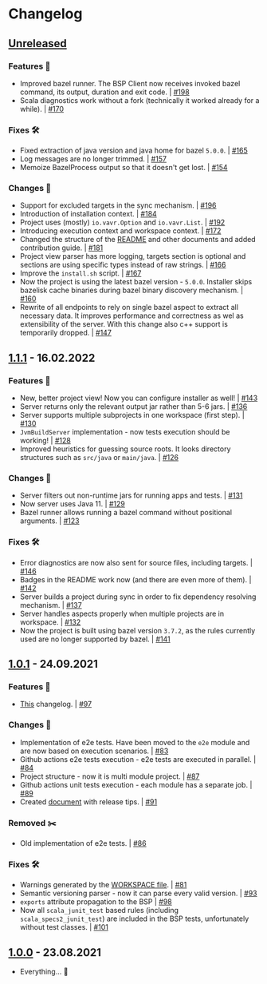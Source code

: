 # Changelog

<!-- Keep a Changelog guide -> https://keepachangelog.com -->

## [Unreleased]

### Features 🎉

- Improved bazel runner. The BSP Client now receives invoked bazel command, its output, duration and exit code.
  | [#198](https://github.com/JetBrains/bazel-bsp/pull/198)
- Scala diagnostics work without a fork (technically it worked already for a while).
  | [#170](https://github.com/JetBrains/bazel-bsp/pull/170)

### Fixes 🛠️

- Fixed extraction of java version and java home for bazel `5.0.0`.
  | [#165](https://github.com/JetBrains/bazel-bsp/pull/165)
- Log messages are no longer trimmed. | [#157](https://github.com/JetBrains/bazel-bsp/pull/157)
- Memoize BazelProcess output so that it doesn't get lost. | [#154](https://github.com/JetBrains/bazel-bsp/pull/154)

### Changes 🔄

- Support for excluded targets in the sync mechanism. | [#196](https://github.com/JetBrains/bazel-bsp/pull/196)
- Introduction of installation context. | [#184](https://github.com/JetBrains/bazel-bsp/pull/184)
- Project uses (mostly) `io.vavr.Option` and `io.vavr.List`. | [#192](https://github.com/JetBrains/bazel-bsp/pull/192)
- Introducing execution context and workspace context. | [#172](https://github.com/JetBrains/bazel-bsp/pull/172)
- Changed the structure of the [README](README.md) and other documents and added contribution guide.
  | [#181](https://github.com/JetBrains/bazel-bsp/pull/181)
- Project view parser has more logging, targets section is optional and sections are using specific types instead of raw
  strings. | [#166](https://github.com/JetBrains/bazel-bsp/pull/166)
- Improve the `install.sh` script. | [#167](https://github.com/JetBrains/bazel-bsp/pull/167)
- Now the project is using the latest bazel version - `5.0.0`. Installer skips bazelisk cache binaries during bazel
  binary discovery mechanism. | [#160](https://github.com/JetBrains/bazel-bsp/pull/160)
- Rewrite of all endpoints to rely on single bazel aspect to extract all necessary data. It improves performance and
  correctness as wel as extensibility of the server. With this change also c++ support is temporarily dropped.
  | [#147](https://github.com/JetBrains/bazel-bsp/pull/147)

## [1.1.1] - 16.02.2022

### Features 🎉

- New, better project view! Now you can configure installer as well!
  | [#143](https://github.com/JetBrains/bazel-bsp/pull/143)
- Server returns only the relevant output jar rather than 5-6 jars.
  | [#136](https://github.com/JetBrains/bazel-bsp/pull/136)
- Server supports multiple subprojects in one workspace (first step).
  | [#130](https://github.com/JetBrains/bazel-bsp/pull/130)
- `JvmBuildServer` implementation - now tests execution should be working!
  | [#128](https://github.com/JetBrains/bazel-bsp/pull/128)
- Improved heuristics for guessing source roots. It looks directory structures such as `src/java` or `main/java`.
  | [#126](https://github.com/JetBrains/bazel-bsp/pull/126)

### Changes 🔄

- Server filters out non-runtime jars for running apps and tests.
  | [#131](https://github.com/JetBrains/bazel-bsp/pull/131)
- Now server uses Java 11. | [#129](https://github.com/JetBrains/bazel-bsp/pull/129)
- Bazel runner allows running a bazel command without positional arguments.
  | [#123](https://github.com/JetBrains/bazel-bsp/pull/123)

### Fixes 🛠️

- Error diagnostics are now also sent for source files, including targets.
  | [#146](https://github.com/JetBrains/bazel-bsp/pull/146)
- Badges in the README work now (and there are even more of them).
  | [#142](https://github.com/JetBrains/bazel-bsp/pull/142)
- Server builds a project during sync in order to fix dependency resolving mechanism.
  | [#137](https://github.com/JetBrains/bazel-bsp/pull/137)
- Server handles aspects properly when multiple projects are in workspace.
  | [#132](https://github.com/JetBrains/bazel-bsp/pull/132)
- Now the project is built using bazel version `3.7.2`, as the rules currently used are no longer supported by bazel.
  | [#141](https://github.com/JetBrains/bazel-bsp/pull/141)

## [1.0.1] - 24.09.2021

### Features 🎉

- [This](CHANGELOG.md) changelog. | [#97](https://github.com/JetBrains/bazel-bsp/pull/97)

### Changes 🔄

- Implementation of e2e tests. Have been moved to the `e2e` module and are now based on execution scenarios.
  | [#83](https://github.com/JetBrains/bazel-bsp/pull/83)
- Github actions e2e tests execution - e2e tests are executed in parallel.
  | [#84](https://github.com/JetBrains/bazel-bsp/pull/84)
- Project structure - now it is multi module project. | [#87](https://github.com/JetBrains/bazel-bsp/pull/87)
- Github actions unit tests execution - each module has a separate job.
  | [#89](https://github.com/JetBrains/bazel-bsp/pull/89)
- Created [document](docs/dev/BUMPVERSION.md) with release tips. | [#91](https://github.com/JetBrains/bazel-bsp/pull/91)

### Removed ✂️

- Old implementation of e2e tests. | [#86](https://github.com/JetBrains/bazel-bsp/pull/86)

### Fixes 🛠️

- Warnings generated by the [WORKSPACE file](WORKSPACE). | [#81](https://github.com/JetBrains/bazel-bsp/pull/81)
- Semantic versioning parser - now it can parse every valid version.
  | [#93](https://github.com/JetBrains/bazel-bsp/pull/93)
- `exports` attribute propagation to the BSP | [#98](https://github.com/JetBrains/bazel-bsp/pull/98)
- Now all `scala_junit_test` based rules (including `scala_specs2_junit_test`) are included in the BSP tests,
  unfortunately without test classes. | [#101](https://github.com/JetBrains/bazel-bsp/pull/101)

## [1.0.0] - 23.08.2021

- Everything... 🎉

[Unreleased]: https://github.com/JetBrains/bazel-bsp/compare/1.1.1...HEAD

[1.1.1]: https://github.com/JetBrains/bazel-bsp/compare/1.0.1...1.1.1

[1.0.1]: https://github.com/JetBrains/bazel-bsp/compare/1.0.0...1.0.1

[1.0.0]: https://github.com/JetBrains/bazel-bsp/releases/tag/1.0.0
